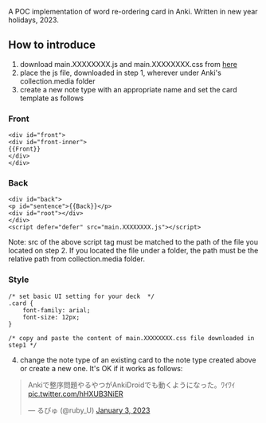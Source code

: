 A POC implementation of word re-ordering card in Anki.
Written in new year holidays, 2023.

## How to introduce
1. download main.XXXXXXXX.js and main.XXXXXXXX.css from [here](https://github.com/rubyu/react-anki-word-reordering/releases/)
2. place the js file, downloaded in step 1, wherever under Anki's collection.media folder
3. create a new note type with an appropriate name and set the card template as follows

### Front
```
<div id="front">
<div id="front-inner">
{{Front}}
</div>
</div>
```

### Back
```
<div id="back">
<p id="sentence">{{Back}}</p>
<div id="root"></div>
</div>
<script defer="defer" src="main.XXXXXXXX.js"></script>
```
Note: src of the above script tag must be matched to the path of the file you located on step 2. If you located the file under a folder, the path must be the relative path from collection.media folder.

### Style
```
/* set basic UI setting for your deck  */
.card {
    font-family: arial;
    font-size: 12px;
}

/* copy and paste the content of main.XXXXXXXX.css file downloaded in step1 */
```

4. change the note type of an existing card to the note type created above or create a new one.
It's OK if it works as follows:
<blockquote class="twitter-tweet"><p lang="ja" dir="ltr">Ankiで整序問題やるやつがAnkiDroidでも動くようになった。ﾜｲﾜｲ <a href="https://t.co/hHXUB3NiER">pic.twitter.com/hHXUB3NiER</a></p>&mdash; るびゅ (@ruby_U) <a href="https://twitter.com/ruby_U/status/1610145713912180737?ref_src=twsrc%5Etfw">January 3, 2023</a></blockquote>


